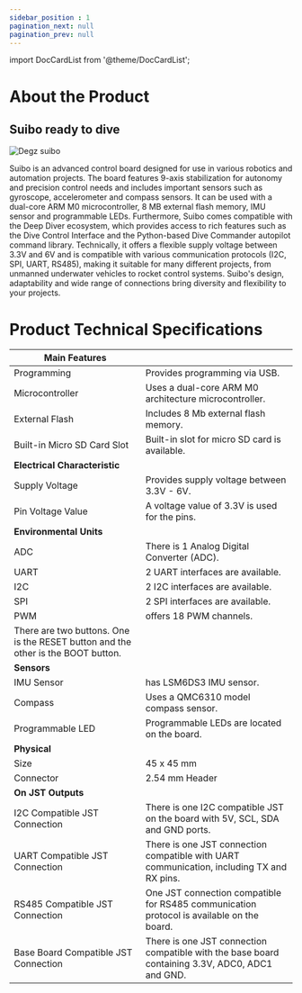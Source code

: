 ```yaml
---
sidebar_position : 1
pagination_next: null
pagination_prev: null
---
```


import DocCardList from '@theme/DocCardList';

# About the Product

## Suibo ready to dive



![Degz suibo](./image/suibo-kontrol-karti-1.jpg)


Suibo is an advanced control board designed for use in various robotics and automation projects. The board features 9-axis stabilization for autonomy and precision control needs and includes important sensors such as gyroscope, accelerometer and compass sensors. It can be used with a dual-core ARM M0 microcontroller, 8 MB external flash memory, IMU sensor and programmable LEDs. Furthermore, Suibo comes compatible with the Deep Diver ecosystem, which provides access to rich features such as the Dive Control Interface and the Python-based Dive Commander autopilot command library. Technically, it offers a flexible supply voltage between 3.3V and 6V and is compatible with various communication protocols (I2C, SPI, UART, RS485), making it suitable for many different projects, from unmanned underwater vehicles to rocket control systems. Suibo's design, adaptability and wide range of connections bring diversity and flexibility to your projects.




# Product Technical Specifications


| Main Features | |
|----------------------------|--------------------------------------------------------------------------------------------------------------------------------------------------------------------------------------------------------------------------------------------|
|Programming| Provides programming via USB.
|Microcontroller| Uses a dual-core ARM M0 architecture microcontroller.
|External Flash| Includes 8 Mb external flash memory.
|Built-in Micro SD Card Slot | Built-in slot for micro SD card is available.
| **Electrical Characteristic** |                                                                                                                                                                  
| Supply Voltage | Provides supply voltage between 3.3V - 6V.
| Pin Voltage Value | A voltage value of 3.3V is used for the pins.
| **Environmental Units** |                                       
|ADC| There is 1 Analog Digital Converter (ADC).
|UART| 2 UART interfaces are available.
|I2C| 2 I2C interfaces are available.|
|SPI| 2 SPI interfaces are available.
|PWM| offers 18 PWM channels.
|There are two buttons. One is the RESET button and the other is the BOOT button.
| **Sensors** |                                                                                                                                                                                                                              
|IMU Sensor| has LSM6DS3 IMU sensor.
|Compass| Uses a QMC6310 model compass sensor.
|Programmable LED| Programmable LEDs are located on the board.
|**Physical** |                                       
|Size| 45 x 45 mm |
|Connector| 2.54 mm Header |
|**On JST Outputs** |                                        
|I2C Compatible JST Connection | There is one I2C compatible JST on the board with 5V, SCL, SDA and GND ports.
|UART Compatible JST Connection| There is one JST connection compatible with UART communication, including TX and RX pins.
|RS485 Compatible JST Connection| One JST connection compatible for RS485 communication protocol is available on the board.
|Base Board Compatible JST Connection| There is one JST connection compatible with the base board containing 3.3V, ADC0, ADC1 and GND.





<DocCardList />
